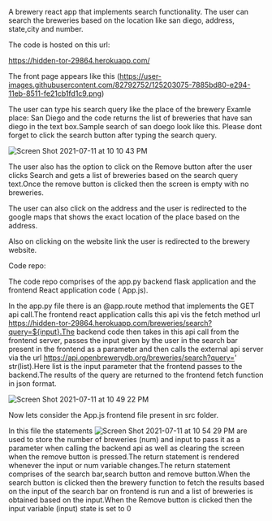 A brewery react app that implements search functionality.
The user can search the breweries based on the location like san diego, address, state,city and number.

The code is hosted on this url:

https://hidden-tor-29864.herokuapp.com/

The front page appears like this 
(https://user-images.githubusercontent.com/82792752/125203075-7885bd80-e294-11eb-8511-fe21cb1fd1c9.png)

The user can type his search query like the place of the brewery Examle place: San Diego and the code returns the list of breweries that have san diego in the text box.Sample search of san doego look like this. Please dont forget to click the search button after typing the search query.

![Screen Shot 2021-07-11 at 10 10 43 PM](https://user-images.githubusercontent.com/82792752/125203133-dc0feb00-e294-11eb-8d12-a56d28b56b64.png)

The user also has the option to click on the Remove button after the user clicks Search and gets a list of breweries based on the search query text.Once the remove button is clicked then the screen is empty with no breweries.

The user can also click on the address and the user is redirected to the google maps that shows the exact location of the place based on the address.

Also on clicking on the website link the user is redirected to the brewery website.

Code repo:

The code repo comprises of the app.py backend flask application and the frontend React application code ( App.js).

In the app.py file there is an @app.route method that implements the GET api call.The frontend react application calls this api vis the fetch method url https://hidden-tor-29864.herokuapp.com/breweries/search?query=${input}.The backend code then takes in this api call from the frontend server, passes the input given by the user in the search bar present in the frontend as a parameter and then calls the external api server via the url https://api.openbrewerydb.org/breweries/search?query=' str(list).Here list is the input parameter that the frontend passes to the backend.The results of the query are returned to the frontend fetch function in json format.

![Screen Shot 2021-07-11 at 10 49 22 PM](https://user-images.githubusercontent.com/82792752/125204328-50995880-e29a-11eb-8074-0a24a63a0b95.png)

        
Now lets consider the App.js frontend file present in src folder.

In this file the statements ![Screen Shot 2021-07-11 at 10 54 29 PM](https://user-images.githubusercontent.com/82792752/125204438-fd73d580-e29a-11eb-82d9-b3b4b3a75dba.png) are used to store the number of breweries (num) and input to pass it as a parameter when calling the backend api as well as clearing the screen when the remove button is pressed.The return statement is rendered whenever the input or num variable changes.The return statement comprises of the search bar,search button and remove button.When the search button is clicked then the brewery function to fetch the results based on the input of the search bar on frontend is run and a list of breweries is obtained based on the input.When the Remove button is clicked then the input variable (input) state is set to 0 






